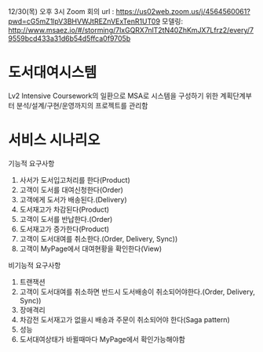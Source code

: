 12/30(목) 오후 3시 Zoom 회의 url : https://us02web.zoom.us/j/4564560061?pwd=cG5mZ1lpV3BHVWJtREZnVExTenR1UT09
모델링: http://www.msaez.io/#/storming/7lxGQRX7nlT2tN40ZhKmJX7Lfrz2/every/79559bcd433a31d6b54d5ffca0f9705b


# 도서대여시스템

Lv2 Intensive Coursework의 일환으로 MSA로 시스템을 구성하기 위한 계획단계부터 분석/설계/구현/운영까지의 프로젝트를 관리함

# 서비스 시나리오

기능적 요구사항
1. 사서가 도서입고처리를 한다(Product)
1. 고객이 도서를 대여신청한다(Order)
1. 고객에게 도서가 배송된다.(Delivery)
1. 도서재고가 차감된다(Product)
1. 고객이 도서를 반납한다.(Order)
1. 도서재고가 증가한다(Product)
1. 고객이 도서대여를 취소한다.(Order, Delivery, Sync))
1. 고객이 MyPage에서 대여현황을 확인한다(View)

비기능적 요구사항

1. 트랜잭션
  1. 고객이 도서대여를 취소하면 반드시 도서배송이 취소되어야한다.(Order, Delivery, Sync))
1. 장애격리
  1. 차감전 도서재고가 없을시 배송과 주문이 취소되어야 한다(Saga pattern)
1. 성능
  1. 도서대여상태가 바뀔때마다 MyPage에서 확인가능해야함
